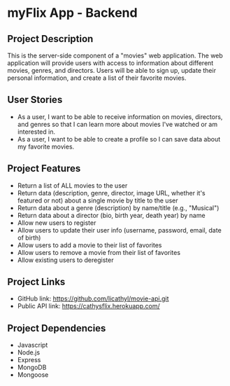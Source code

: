 # myFlix App - Backend
## Project Description
This is the server-side component of a "movies" web application. The web application will provide users with access to information about different movies, genres, and directors. Users will be able to sign up, update their personal information, and create a list of their favorite movies.
## User Stories
* As a user, I want to be able to receive information on movies, directors, and genres so that I can learn more about movies I've watched or am interested in.
* As a user, I want to be able to create a profile so I can save data about my favorite movies.
## Project Features
* Return a list of ALL movies to the user
* Return data (description, genre, director, image URL, whether it's featured or not) about a single movie by title to the user
* Return data about a genre (description) by name/title (e.g., "Musical")
* Return data about a director (bio, birth year, death year) by name
* Allow new users to register
* Allow users to update their user info (username, password, email, date of birth)
* Allow users to add a movie to their list of favorites
* Allow users to remove a movie from their list of favorites
* Allow existing users to deregister
## Project Links
* GitHub link: https://github.com/licathyl/movie-api.git
* Public API link: https://cathysflix.herokuapp.com/
## Project Dependencies 
* Javascript
* Node.js
* Express
* MongoDB
* Mongoose
